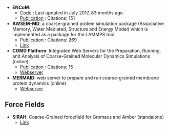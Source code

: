 - **ENCoM**: 
	- [Code](https://github.com/NRGlab/ENCoM) : Last updated in July 2017, 83 months ago
	- [Publication](https://doi.org/10.1093/nar/gkv343) : Citations: 151
- **AWSEM-MD**: a coarse-grained protein simulation package (Associative Memory, Water Mediated, Structure and Energy Model) which is implemented as a package for the LAMMPS tool
	- [Publication](https://doi.org/10.1021/jp212541y) : Citations: 269
	- [Link](http://awsem-md.org/index.html)
- **CGMD Platform**: Integrated Web Servers for the Preparation, Running, and Analysis of Coarse-Grained Molecular Dynamics Simulations (online)
	- [Publication](https://doi.org/10.3390%2Fmolecules25245934) : Citations: 15
	- [Webserver](https://molsim.sci.univr.it/mermaid/begin.php)
- **MERMAID**: web server to prepare and run coarse-grained membrane protein dynamics (online)
	- [Webserver](http://molsim.sci.univr.it/mangesh/index.php)

## **Force Fields**
- **SIRAH**: Coarse-Grained forcefield for Gromacs and Amber (standalone)
	- [Link](http://www.sirahff.com/)

